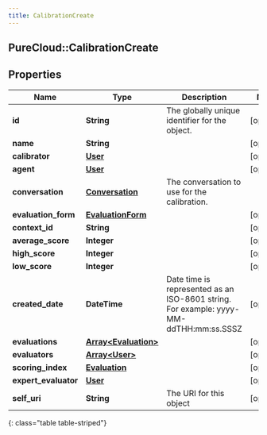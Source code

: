 ```yaml
---
title: CalibrationCreate
---
```

## PureCloud::CalibrationCreate

## Properties

|Name | Type | Description | Notes|
|------------ | ------------- | ------------- | -------------|
| **id** | **String** | The globally unique identifier for the object. | [optional] |
| **name** | **String** |  | [optional] |
| **calibrator** | [**User**](User.html) |  | [optional] |
| **agent** | [**User**](User.html) |  | [optional] |
| **conversation** | [**Conversation**](Conversation.html) | The conversation to use for the calibration. | |
| **evaluation_form** | [**EvaluationForm**](EvaluationForm.html) |  | [optional] |
| **context_id** | **String** |  | [optional] |
| **average_score** | **Integer** |  | [optional] |
| **high_score** | **Integer** |  | [optional] |
| **low_score** | **Integer** |  | [optional] |
| **created_date** | **DateTime** | Date time is represented as an ISO-8601 string. For example: yyyy-MM-ddTHH:mm:ss.SSSZ | [optional] |
| **evaluations** | [**Array&lt;Evaluation&gt;**](Evaluation.html) |  | [optional] |
| **evaluators** | [**Array&lt;User&gt;**](User.html) |  | [optional] |
| **scoring_index** | [**Evaluation**](Evaluation.html) |  | [optional] |
| **expert_evaluator** | [**User**](User.html) |  | [optional] |
| **self_uri** | **String** | The URI for this object | [optional] |
{: class="table table-striped"}


